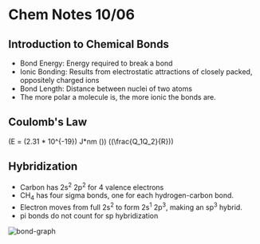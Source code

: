 # Chem Notes 10/06

## Introduction to Chemical Bonds

- Bond Energy: Energy required to break a bond
- Ionic Bonding: Results from electrostatic attractions of closely packed, oppositely charged ions
- Bond Length: Distance between nuclei of two atoms
- The more polar a molecule is, the more ionic the bonds are.

## Coulomb's Law

\(E = (2.31 * 10^{-19}\) J*nm \()\) \((\frac{Q_1Q_2}{R})\)

## Hybridization

- Carbon has 2s<sup>2</sup> 2p<sup>2</sup> for 4 valence electrons
- CH<sub>4</sub> has four sigma bonds, one for each hydrogen-carbon bond.
- Electron moves from full 2s<sup>2</sup> to form 2s<sup>1</sup> 2p<sup>3</sup>, making an sp<sup>3</sup> hybrid.
- pi bonds do not count for sp hybridization

![bond-graph](https://i.imgur.com/dr1T3gv.png)
